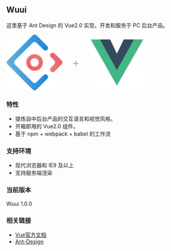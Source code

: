  ## Wuui

 这里基于 Ant Design 的 Vue2.0 实现，开发和服务于 PC 后台产品。

 <div class="pic-plus">
   <img width="150" src="../../assets/images/ant.svg">
   <span>+</span>
   <img width="150" src="../../assets/images/vue.svg">
 </div>

<style>
.pic-plus > * {
  display: inline-block !important;
  vertical-align: middle;
}
.pic-plus span {
  font-size: 30px;
  color: #aaa;
  margin: 0 20px;
}
</style>

### 特性

- 提炼自中后台产品的交互语言和视觉风格。
- 开箱即用的 Vue2.0 组件。
- 基于 npm + webpack + babel 的工作流

### 支持环境

* 现代浏览器和 IE9 及以上
* 支持服务端渲染

### 当前版本

Wuui 1.0.0


### 相关链接

- [Vue官方文档](https://cn.vuejs.org/)
- [Ant-Design](https://github.com/ant-design/ant-design/)
